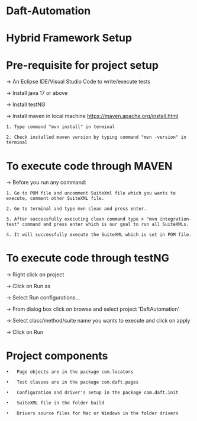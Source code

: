 # Daft-Automation

Hybrid Framework Setup
======================

Pre-requisite for project setup
===============================
-> An Eclipse IDE/Visual Studio Code to write/execute tests 

-> Install java 17 or above

-> Install testNG

-> Install maven in local machine https://maven.apache.org/install.html

	1. Type command "mvn install" in terminal

	2. Check installed maven version by typing command "mvn -version" in terminal

To execute code through MAVEN
==============================
-> Before you run any command: 

	1. Go to POM file and uncomment SuiteXml file which you wants to execute, comment other SuiteXML file.

	2. Go to terminal and type mvn clean and press enter.

	3. After successfully executing clean command type > "mvn integration-test" command and press enter which is our goal to run all SuiteXMLs.

	4. It will successfully execute the SuiteXML which is set in POM file.

To execute code through testNG
==============================
-> Right click on project

-> Click on Run as

-> Select Run configurations...

-> From dialog box click on browse and select project 'DaftAutomation'

-> Select class/method/suite name you wants to execute and click on apply

-> Click on Run 

Project components
==================
	•	Page objects are in the package com.locators

	•	Test classes are in the package com.daft.pages

	•   Configuration and driver's setup in the package com.daft.init

	•	SuiteXML file in the folder build
    
	• 	Drivers source files for Mac or Windows in the folder drivers
 
